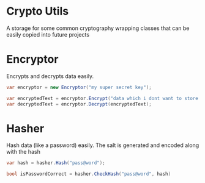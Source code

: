 # Crypto Utils

A storage for some common cryptography wrapping classes that can be easily copied into future projects

# Encryptor

Encrypts and decrypts data easily. 

```C#
var encryptor = new Encryptor("my super secret key");

var encryptedText = encryptor.Encrypt("data which i dont want to store in plain text");
var decryptedText = encryptor.Decrypt(encryptedText);

```

# Hasher

Hash data (like a password) easily. The salt is generated and encoded along with the hash

```C#
var hash = hasher.Hash("pass@word");

bool isPasswordCorrect = hasher.CheckHash("pass@word", hash)

```